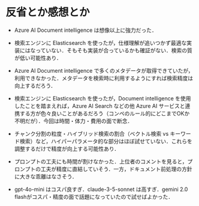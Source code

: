 # 反省とか感想とか

- Azure AI Document intelligence は想像以上に強力だった．

- 検索エンジンに Elasticsearch を使ったが，仕様理解が追いつかず最適な実装にはなっていない．そもそも実装が合っているかも確証がない．検索の質が低い可能性あり．

- Azure AI Document intelligence で多くのメタデータが取得できていたが，利用できなかった．メタデータを検索時に利用するようにすれば検索精度は向上するだろう．

- 検索エンジンに Elasticsearch を使ったが，Document intelligence を使用したことを踏まえれば，Azure AI Search などの他 Azure AI サービスと連携する方が色々良いことがあるだろう（コンペのルール的にどこまでOKか不明だが）．今回は時間・体力・費用の面で断念．

- チャンク分割の粒度・ハイブリッド検索の割合（ベクトル検索 vs キーワード検索）など，ハイパーパラメータ的な部分はほぼ試せていない．これらを調整するだけで精度が向上する可能性あり．

- プロンプトの工夫にも時間が割けなかった．上位者のコメントを見ると，プロンプトの工夫が精度に直結していそう．一方，ドキュメント前処理の方針に大きな乖離はなさそう．

- gpt-4o-mini はコスパ良すぎ．claude-3-5-sonnet は高すぎ．gemini 2.0 flashがコスパ・精度の面で話題になっていたので試せばよかった．
